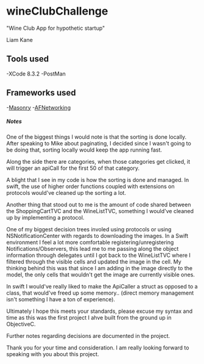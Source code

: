 # wineClubChallenge
"Wine Club App for hypothetic startup"

Liam Kane

## Tools used
-XCode 8.3.2
-PostMan

## Frameworks used
-[Masonry](https://github.com/SnapKit/Masonry) 
-[AFNetworking](https://github.com/AFNetworking/AFNetworking)

##### Notes

One of the biggest things I would note is that the sorting is done locally. After speaking to Mike about paginating, I decided since I wasn't going to be doing that, sorting locally would keep the app running fast. 

Along the side there are categories, when those categories get clicked, it will trigger an apiCall for the first 50 of that category.

A blight that I see in my code is how the sorting is done and managed. In swift, the use of higher order functions coupled with extensions on protocols would've cleaned up the sorting a lot.

Another thing that stood out to me is the amount of code shared between the ShoppingCartTVC and the WineListTVC, something I would've cleaned up by implementing a protocol. 

One of my biggest decision trees involed using protocols or using NSNotificationCenter with regards to downloading the images. In a Swift environment I feel a lot more comfortable registering/unregistering Notifications/Observers, this lead me to me passing along the object information through delegates until I got back to the WineListTVC where I filtered through the visible cells and updated the image in the cell. My thinking behind this was that since I am adding in the image directly to the model, the only cells that wouldn't get the image are currently visible ones. 

In swift I would've really liked to make the ApiCaller a struct as opposed to a class, that would've freed up some memory.. (direct memory management isn't something I have a ton of experience).

Ultimately I hope this meets your standards, please excuse my syntax and time as this was the first project I ahve built from the ground up in ObjectiveC. 

Further notes regarding decisions are documented in the project.

Thank you for your time and consideration. I am really looking forward to speaking with you about this project.



